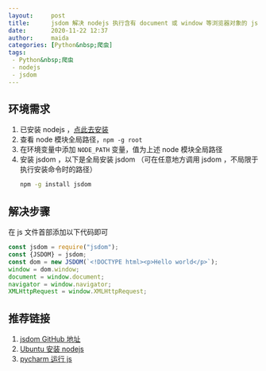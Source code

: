 ```yaml
---
layout:     post
title:      jsdom 解决 nodejs 执行含有 document 或 window 等浏览器对象的 js 代码
date:       2020-11-22 12:37
author:     maida
categories: [Python&nbsp;爬虫]
tags:
 - Python&nbsp;爬虫
 - nodejs
 - jsdom
---
```


## 环境需求
1. 已安装 nodejs ，[点此去安装](https://nodejs.org/zh-cn/download/)
2. 查看 node 模块全局路径，`npm -g root`
2. 在环境变量中添加 `NODE_PATH` 变量，值为上述 node 模块全局路径
3. 安装 jsdom ，以下是全局安装 jsdom （可在任意地方调用 jsdom ，不局限于执行安装命令时的路径）  
    ```bash
    npm -g install jsdom 
    ```

## 解决步骤
在 js 文件首部添加以下代码即可
```javascript
const jsdom = require("jsdom");
const {JSDOM} = jsdom;
const dom = new JSDOM(`<!DOCTYPE html><p>Hello world</p>`);
window = dom.window;
document = window.document;
navigator = window.navigator;
XMLHttpRequest = window.XMLHttpRequest;
```

## 推荐链接
1. [jsdom GitHub 地址](https://github.com/jsdom/jsdom)
2. [Ubuntu 安装 nodejs](https://nodejs.org/zh-cn/download/package-manager/#debian-and-ubuntu-based-linux-distributions-enterprise-linux-fedora-and-snap-packages)
3. [pycharm 运行 js](https://maida6244.xyz/2020/11/22/pycharm-%E8%BF%90%E8%A1%8C-js-%E4%BB%A3%E7%A0%81.html)